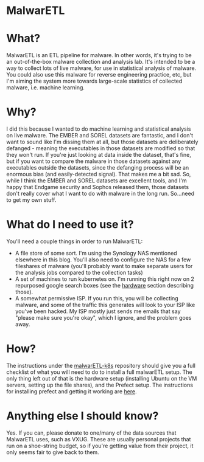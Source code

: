 # MalwarETL

# What?

MalwarETL is an ETL pipeline for malware. In other words, it's trying to be an out-of-the-box malware collection and
analysis lab. It's intended to be a way to collect lots of live malware, for use in statistical analysis of malware.
You could also use this malware for reverse engineering practice, etc, but I'm aiming the system more towards large-scale
statistics of collected malware, i.e. machine learning.

# Why?

I did this because I wanted to do machine learning and statistical analysis on live malware. The EMBER and SOREL 
datasets are fantastic, and I don't want to sound like I'm dissing them at all, but those datasets are deliberately
defanged - meaning the executables in those datasets are modified so that they won't run. If you're just looking at 
data inside the dataset, that's fine, but if you want to compare the malware in those datasets against any executables 
outside the datasets, since the defanging process will be an enormous bias (and easily-detected signal). That makes me 
a bit sad. So, while I think the EMBER and SOREL datasets are excellent tools, and I'm happy that Endgame security and 
Sophos released them, those datasets don't really cover what I want to do with malware in the long run. So...need to 
get my own stuff.

# What do I need to use it?

You'll need a couple things in order to run MalwarETL:
 * A file store of some sort. I'm using the Synology NAS mentioned elsewhere in this blog. You'll also need to configure
the NAS for a few fileshares of malware (you'll probably want to make separate users for the analysis jobs compared to
the collection tasks)
 * A set of machines to run kubernetes on. I'm running this right now on 2 repurposed google search boxes (see the 
[hardware](/lab/hardware.html) section describing those). 
 * A somewhat permissive ISP. If you run this, you will be collecting malware, and some of the traffic this generates 
will look to your ISP like you've been hacked. My ISP mostly just sends me emails that say "please make sure you're
okay", which I ignore, and the problem goes away.

# How?

The instructions under the [malwarETL-k8s](https://github.com/g-clef/malwarETL-k8s) repository should give you a full
checklist of what you will need to do to install a full malwarETL setup. The only thing left out of that is the 
hardware setup (installing Ubuntu on the VM servers, setting up the file shares), and the Prefect setup. The instructions 
for installing prefect and getting it working are [here](https://github.com/g-clef/malwarETL-prefect). 

# Anything else I should know?

Yes. If you can, please donate to one/many of the data sources that MalwarETL uses, such as VXUG. These are usually 
personal projects that run on a shoe-string budget, so if you're getting value from their project, it only seems fair
to give back to them.
